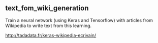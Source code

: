 ## text_fom_wiki_generation

Train a neural network (using Keras and Tensorflow) with articles from Wikipedia to write text from this learning.

http://tadadata.fr/keras-wikipedia-ecrivain/
